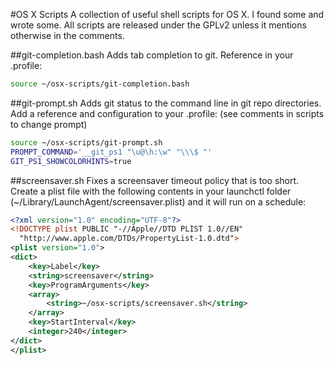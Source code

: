 #OS X Scripts
A collection of useful shell scripts for OS X. I found some and wrote some. All scripts are released under the GPLv2 unless it mentions otherwise in the comments.

##git-completion.bash
Adds tab completion to git. Reference in your .profile:
```sh
source ~/osx-scripts/git-completion.bash
```

##git-prompt.sh
Adds git status to the command line in git repo directories. Add a reference and configuration to your .profile: (see comments in scripts to change prompt)
```sh
source ~/osx-scripts/git-prompt.sh
PROMPT_COMMAND='__git_ps1 "\u@\h:\w" "\\\$ "'
GIT_PS1_SHOWCOLORHINTS=true
```

##screensaver.sh
Fixes a screensaver timeout policy that is too short. Create a plist file with the following contents in your launchctl folder (~/Library/LaunchAgent/screensaver.plist) and it will run on a schedule:
```xml
<?xml version="1.0" encoding="UTF-8"?>
<!DOCTYPE plist PUBLIC "-//Apple//DTD PLIST 1.0//EN"
  "http://www.apple.com/DTDs/PropertyList-1.0.dtd">
<plist version="1.0">
<dict>
    <key>Label</key>
    <string>screensaver</string>
    <key>ProgramArguments</key>
    <array>
        <string>~/osx-scripts/screensaver.sh</string>
    </array>
    <key>StartInterval</key>
    <integer>240</integer>
</dict>
</plist>
```
